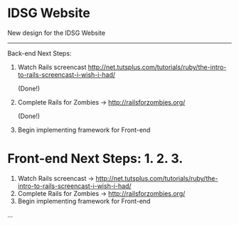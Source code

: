 IDSG Website
===========

New design for the IDSG Website

-------------------------------

Back-end Next Steps:
 1. Watch Rails screencast http://net.tutsplus.com/tutorials/ruby/the-intro-to-rails-screencast-i-wish-i-had/
     
     (Done!)
 2. Complete Rails for Zombies -> http://railsforzombies.org/

     (Done!)
 3. Begin implementing framework for Front-end

Front-end Next Steps:
 1.
 2.
 3.
=======
 1. Watch Rails screencast -> http://net.tutsplus.com/tutorials/ruby/the-intro-to-rails-screencast-i-wish-i-had/
 2. Complete Rails for Zombies -> http://railsforzombies.org/
 3. Begin implementing framework for Front-end


...
